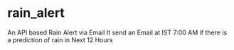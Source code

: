 # rain_alert
An API based Rain Alert via Email
It send an Email at IST 7:00 AM if there is a prediction of rain in Next 12 Hours
